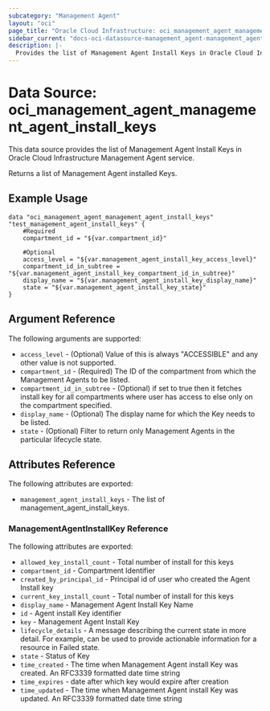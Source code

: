 ```yaml
---
subcategory: "Management Agent"
layout: "oci"
page_title: "Oracle Cloud Infrastructure: oci_management_agent_management_agent_install_keys"
sidebar_current: "docs-oci-datasource-management_agent-management_agent_install_keys"
description: |-
  Provides the list of Management Agent Install Keys in Oracle Cloud Infrastructure Management Agent service
---
```


# Data Source: oci_management_agent_management_agent_install_keys
This data source provides the list of Management Agent Install Keys in Oracle Cloud Infrastructure Management Agent service.

Returns a list of Management Agent installed Keys.


## Example Usage

```hcl
data "oci_management_agent_management_agent_install_keys" "test_management_agent_install_keys" {
	#Required
	compartment_id = "${var.compartment_id}"

	#Optional
	access_level = "${var.management_agent_install_key_access_level}"
	compartment_id_in_subtree = "${var.management_agent_install_key_compartment_id_in_subtree}"
	display_name = "${var.management_agent_install_key_display_name}"
	state = "${var.management_agent_install_key_state}"
}
```

## Argument Reference

The following arguments are supported:

* `access_level` - (Optional) Value of this is always "ACCESSIBLE" and any other value is not supported.
* `compartment_id` - (Required) The ID of the compartment from which the Management Agents to be listed.
* `compartment_id_in_subtree` - (Optional) if set to true then it fetches install key for all compartments where user has access to else only on the compartment specified.
* `display_name` - (Optional) The display name for which the Key needs to be listed.
* `state` - (Optional) Filter to return only Management Agents in the particular lifecycle state.


## Attributes Reference

The following attributes are exported:

* `management_agent_install_keys` - The list of management_agent_install_keys.

### ManagementAgentInstallKey Reference

The following attributes are exported:

* `allowed_key_install_count` - Total number of install for this keys
* `compartment_id` - Compartment Identifier
* `created_by_principal_id` - Principal id of user who created the Agent Install key
* `current_key_install_count` - Total number of install for this keys
* `display_name` - Management Agent Install Key Name
* `id` - Agent install Key identifier
* `key` - Management Agent Install Key
* `lifecycle_details` - A message describing the current state in more detail. For example, can be used to provide actionable information for a resource in Failed state.
* `state` - Status of Key
* `time_created` - The time when Management Agent install Key was created. An RFC3339 formatted date time string
* `time_expires` - date after which key would expire after creation
* `time_updated` - The time when Management Agent install Key was updated. An RFC3339 formatted date time string

